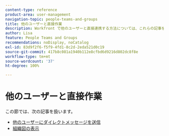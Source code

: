 ```yaml
---
content-type: reference
product-area: user-management
navigation-topic: people-teams-and-groups
title: 他のユーザーと直接作業
description: Workfront で他のユーザーと直接連携する方法については、これらの記事を参照してください。
author: Lisa
feature: People Teams and Groups
recommendations: noDisplay, noCatalog
exl-id: 83d9f2f6-f5f9-4fd1-8c2d-2eda521d0c19
source-git-commit: 417b8c081a1940b112e8cfbd6d9216d802dc8f8e
workflow-type: tm+mt
source-wordcount: '37'
ht-degree: 100%

---
```


# 他のユーザーと直接作業

この節では、次の記事を扱います。

* [他のユーザーにダイレクトメッセージを送信](/help/quicksilver/people-teams-and-groups/work-directly-with-others/send-direct-messages-to-other-users.md)
* [組織図の表示](../../people-teams-and-groups/work-directly-with-others/view-the-org-chart.md)
